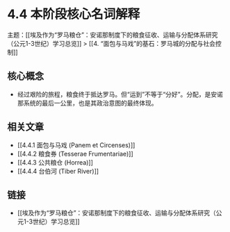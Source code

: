 # 4.4 本阶段核心名词解释

主题：[[埃及作为“罗马粮仓”：安诺那制度下的粮食征收、运输与分配体系研究（公元1-3世纪）学习总览]] > [[4. “面包与马戏”的基石：罗马城的分配与社会控制]]

## 核心概念

- 经过艰险的旅程，粮食终于抵达罗马。但“运到”不等于“分好”。分配，是安诺那系统的最后一公里，也是其政治意图的最终体现。

## 相关文章

- [[4.4.1 面包与马戏 (Panem et Circenses)]]
- [[4.4.2 粮食券 (Tesserae Frumentariae)]]
- [[4.4.3 公共粮仓 (Horrea)]]
- [[4.4.4 台伯河 (Tiber River)]]

## 链接

- [[埃及作为“罗马粮仓”：安诺那制度下的粮食征收、运输与分配体系研究（公元1-3世纪）学习总览]]
